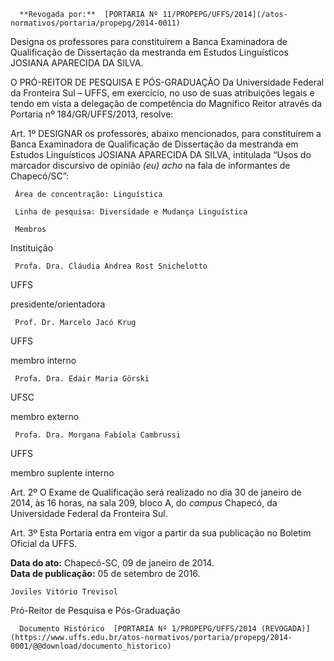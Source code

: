       **Revogada por:**  [PORTARIA Nº 11/PROPEPG/UFFS/2014](/atos-normativos/portaria/propepg/2014-0011) 

   Designa os professores para constituírem a Banca Examinadora de Qualificação de Dissertação da mestranda em Estudos Linguísticos JOSIANA APARECIDA DA SILVA.  

O PRÓ-REITOR DE PESQUISA E PÓS-GRADUAÇÃO Da Universidade Federal da Fronteira Sul – UFFS, em exercício, no uso de suas atribuições legais e tendo em vista a delegação de competência do Magnífico Reitor através da Portaria nº 184/GR/UFFS/2013, resolve: 

  

 Art. 1º DESIGNAR os professores, abaixo mencionados, para constituírem a Banca Examinadora de Qualificação de Dissertação da mestranda em Estudos Linguísticos JOSIANA APARECIDA DA SILVA, intitulada “Usos do marcador discursivo de opinião *(eu) acho* na fala de informantes de Chapecó/SC”:

  

     Área de concentração: Linguística

     Linha de pesquisa: Diversidade e Mudança Linguística

     Membros

   Instituição

    

     Profa. Dra. Cláudia Andrea Rost Snichelotto

   UFFS

   presidente/orientadora

     Prof. Dr. Marcelo Jacó Krug

   UFFS

   membro interno

     Profa. Dra. Edair Maria Görski

   UFSC

   membro externo

     Profa. Dra. Morgana Fabíola Cambrussi

   UFFS

   membro suplente interno

      

 Art. 2º O Exame de Qualificação será realizado no dia 30 de janeiro de 2014, às 16 horas, na sala 209, bloco A, do *campus* Chapecó, da Universidade Federal da Fronteira Sul.

  

 Art. 3º Esta Portaria entra em vigor a partir da sua publicação no Boletim Oficial da UFFS.

   **Data do ato:** Chapecó-SC, 09 de janeiro de 2014.   
 **Data de publicação:**  05 de setembro de 2016. 

    Joviles Vitório Trevisol   
 Pró-Reitor de Pesquisa e Pós-Graduação 

      Documento Histórico  [PORTARIA Nº 1/PROPEPG/UFFS/2014 (REVOGADA)](https://www.uffs.edu.br/atos-normativos/portaria/propepg/2014-0001/@@download/documento_historico)     
      